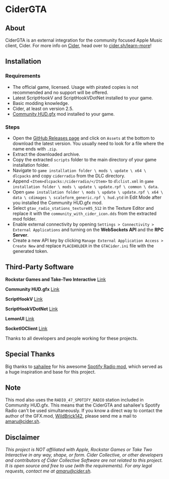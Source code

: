 # CiderGTA

## About

CiderGTA is an external integration for the community focused Apple Music client, Cider. For more info on [Cider](https://cider.sh), head over to [cider.sh/learn-more](https://cider.sh/learn-more)!

## Installation

### Requirements

- The official game, licensed. Usage with pirated copies is not recommended and no support will be offered.
- Latest ScriptHookV and ScriptHookVDotNet installed to your game.
- Basic modding knowledge.
- Cider, at least on version 2.5.
- [Community HUD.gfx](https://www.gta5-mods.com/tools/community-hud-gfx-for-add-on-radio-stations) mod installed to your game.

### Steps

- Open the [GitHub Releases page](https://github.com/Amaru8/CiderGTA/releases/latest) and click on `Assets` at the bottom to download the latest version. You usually need to look for a file where the name ends with `.zip`.
- Extract the downloaded archive.
- Copy the extracted `scripts` folder to the main directory of your game installation folder.
- Navigate to `game installation folder \ mods \ update \ x64 \ dlcpacks` and copy `ciderradio` from the DLC directory.
- Append `<Item>dlcpacks:/ciderradio/</Item>` to `dlclist.xml` in `game installation folder \ mods \ update \ update.rpf \ common \ data`.
- Open `game installation folder \ mods \ update \ update.rpf \ x64 \ data \ cdimages \ scaleform_generic.rpf \ hud.ytd` in Edit Mode after you installed the Community HUD.gfx mod.
- Select `gtav_radio_stations_texture05_512` in the Texture Editor and replace it with the `community_with_cider_icon.dds` from the extracted mod folder.
- Enable external connectivity by opening `Settings > Connectivity > External Applications` and turning on the **WebSockets API** and the **RPC Server**.
- Create a new API key by clicking `Manage External Application Access > Create New` and replace `PLACEHOLDER` in the `GTACider.ini` file with the generated token.

## Third-Party Software

**Rockstar Games and Take-Two Interactive** [Link](https://www.rockstargames.com/gta-v)

**Community HUD.gfx** [Link](https://www.gta5-mods.com/tools/community-hud-gfx-for-add-on-radio-stations) 

**ScriptHookV** [Link](https://dev-c.com/GTAV/scripthookv)

**ScriptHookVDotNet** [Link](https://github.com/scripthookvdotnet)

**LemonUI** [Link](https://github.com/LemonUIbyLemon/LemonUI)

**SocketIOClient** [Link](https://www.nuget.org/packages/SocketIOClient)

Thanks to all developers and people working for these projects.

## Special Thanks

Big thanks to [sahailee](https://github.com/sahailee) for his awesome [Spotify Radio mod](https://github.com/sahailee/GTA-Spotify-Radio), which served as a huge inspiration and base for this project.

## Note

This mod also uses the `RADIO_47_SPOTIFY_RADIO` station included in Community HUD.gfx. This means that the CiderGTA and sahailee's Spotify Radio can't be used simultaneously.
If you know a direct way to contact the author of the GFX.mod, [WildBrick142](https://www.gta5-mods.com/users/WildBrick142), please send me a mail to [amaru@cider.sh](mailto:amaru@cider.sh).

## Disclaimer

_This project is NOT affiliated with Apple, Rockstar Games or Take Two Interactive in any way, shape, or form. Cider Collective, or other developers and contributors of Cider Collective Software are not related to this project. It is open source and free to use (with the requirements). For any legal requests, contact me at [amaru@cider.sh](mailto:amaru@cider.sh)._
